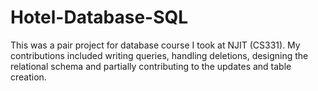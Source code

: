 # Hotel-Database-SQL

This was a pair project for database course I took at NJIT (CS331). My contributions included writing queries, handling deletions, designing the relational schema and partially contributing to the updates and table creation. 
